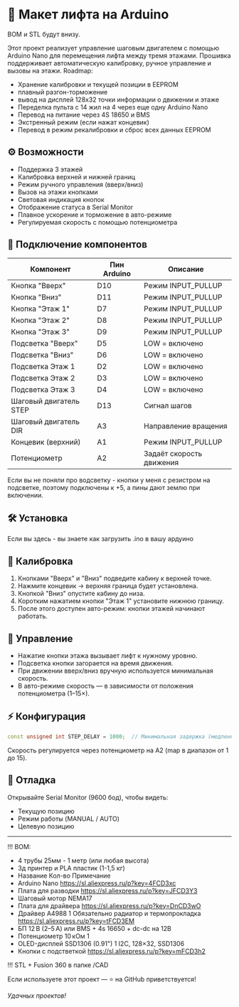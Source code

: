 # 🚀 Макет лифта на Arduino
BOM и STL будут внизу.

Этот проект реализует управление шаговым двигателем с помощью Arduino Nano для перемещения лифта между тремя этажами. Прошивка поддерживает автоматическую калибровку, ручное управление и вызовы на этажи. 
Roadmap:
- Хранение калибровки и текущей позиции в EEPROM
- плавный разгон-торможение
- вывод на дисплей 128х32 точки информации о движении и этаже
- Переделка пульта с 14 жил на 4 через еще одну Arduino Nano
- Перевод на питание через 4S 18650 и BMS
- Экстренный режим (если нажат концевик)
- Перевод в режим рекалибровки и сброс всех данных EEPROM
## ⚙️ Возможности

* Поддержка 3 этажей
* Калибровка верхней и нижней границ
* Режим ручного управления (вверх/вниз)
* Вызов на этажи кнопками
* Световая индикация кнопок
* Отображение статуса в Serial Monitor
* Плавное ускорение и торможение в авто-режиме
* Регулируемая скорость с помощью потенциометра

## 🔌 Подключение компонентов

| Компонент              | Пин Arduino | Описание                 |
| ---------------------- | ----------- | ------------------------ |
| Кнопка "Вверх"         | D10         | Режим INPUT\_PULLUP      |
| Кнопка "Вниз"          | D11         | Режим INPUT\_PULLUP      |
| Кнопка "Этаж 1"        | D7          | Режим INPUT\_PULLUP      |
| Кнопка "Этаж 2"        | D8          | Режим INPUT\_PULLUP      |
| Кнопка "Этаж 3"        | D9          | Режим INPUT\_PULLUP      |
| Подсветка "Вверх"      | D5          | LOW = включено           |
| Подсветка "Вниз"       | D6          | LOW = включено           |
| Подсветка Этаж 1       | D2          | LOW = включено           |
| Подсветка Этаж 2       | D3          | LOW = включено           |
| Подсветка Этаж 3       | D4          | LOW = включено           |
| Шаговый двигатель STEP | D13         | Сигнал шагов             |
| Шаговый двигатель DIR  | A3          | Направление вращения     |
| Концевик (верхний)     | A1          | Режим INPUT\_PULLUP      |
| Потенциометр           | A2          | Задаёт скорость движения |

Если вы не поняли про водсветку - кнопки у меня с резистром на подсветке, поэтому подключены к +5, а пины дают землю при включении.

## 🛠 Установка
Если вы здесь - вы знаете как загрузить .ino в вашу ардуино

## 📏 Калибровка

1. Кнопками "Вверх" и "Вниз" подведите кабину к верхней точке.
2. Нажмите концевик → верхняя граница будет установлена.
3. Кнопкой "Вниз" опустите кабину до низа.
4. Коротким нажатием кнопки "Этаж 1" установите нижнюю границу.
5. После этого доступен авто-режим: кнопки этажей начинают работать.

## 🚦 Управление

* Нажатие кнопки этажа вызывает лифт к нужному уровню.
* Подсветка кнопки загорается на время движения.
* При движении вверх/вниз вручную используется минимальная скорость.
* В авто-режиме скорость — в зависимости от положения потенциометра (1–15×).

## ⚡ Конфигурация

```cpp
const unsigned int STEP_DELAY = 1000;  // Минимальная задержка (медленное движение)
```

Скорость регулируется через потенциометр на A2 (map в диапазон от 1 до 15).

## 🧪 Отладка

Открывайте Serial Monitor (9600 бод), чтобы видеть:

* Текущую позицию
* Режим работы (MANUAL / AUTO)
* Целевую позицию

---

!!! BOM:
- 4 трубы 25мм - 1 метр (или любая высота)
- 3д принтер и PLA пластик (1-1,5 кг)
- Название	Кол-во	Примечание
- Arduino Nano	https://sl.aliexpress.ru/p?key=4FCD3xc
- Плата для разводки https://sl.aliexpress.ru/p?key=JFCD3Y3
- Шаговый мотор NEMA17
- Плата для драйвера https://sl.aliexpress.ru/p?key=DnCD3wO
- Драйвер A4988	1	Обязательно радиатор и термопрокладка https://sl.aliexpress.ru/p?key=tFCD3EM
- БП 12 В (2–5 А)	или BMS + 4s 16650 + dc-dc на 12В
- Потенциометр 10 кОм	1	
- OLED-дисплей SSD1306 (0.91")	1	I2C, 128×32, SSD1306
- Кнопки с подстветкой https://sl.aliexpress.ru/p?key=mFCD3h2 

!!! STL + Fusion 360 в папке /CAD

Если используете этот проект — ⭐ на GitHub приветствуется!

*Удачных проектов!*
